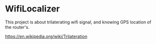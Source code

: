 # WifiLocalizer

This project is about trilaterating wifi signal, and knowing GPS location of the router's.

https://en.wikipedia.org/wiki/Trilateration
